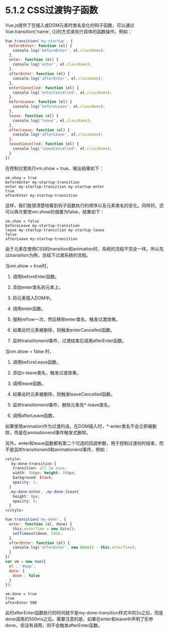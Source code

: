 <!--
 * @Author: zhanglingdi
 * @Date: 2019-12-04 14:04:49
 * @Email: 980583728@qq.com
 * @Company: Sinovatio
 * @version: v0.0.1
 * @LastEditors: zhanglingdi
 * @LastEditTime: 2019-12-04 14:32:54
 * @Description: test
 -->
# 5.1.2 CSS过渡钩子函数

Vue.js提供了在插入或DOM元素时类名变化的钩子函数，可以通过Vue.transition('name', {})的方式来执行具体的函数操作。例如：

```javascript
Vue.transition('my-startup', {
　beforeEnter: function (el) {
　　console.log('beforeEnter', el.className);
　},
　enter: function (el) {
　　console.log('enter', el.className);
　},
　afterEnter: function (el) {
　　console.log('afterEnter', el.className);
　},
　enterCancelled: function (el) {
　　console.log('enterCancelled', el.className);
　},
　beforeLeave: function (el) {
　　console.log('beforeLeave', el.className);
　},
　leave: function (el) {
　　console.log('leave', el.className);
　},
　afterLeave: function (el) {
　　console.log('afterLeave', el.className);
　},
　leaveCancelled: function (el) {
　　console.log('leaveCancelled', el.className);
　}
})
```

在控制台里执行vm.show = true，输出结果如下：

```text
vm.show = true
beforeEnter my-startup-transition
enter my-startup-transition my-startup-enter
true
afterEnter my-startup-transition
```

这样，我们能很清楚地看到钩子函数执行的顺序以及元素类名的变化。同样的，还可以再次更改vm.show的值置为false，结果如下：

```text
vm.show = false
beforeLeave my-startup-transition
leave my-startup-transition my-startup-leave
false
afterLeave my-startup-transition
```

由于元素在使用CSS的transition和animation时，系统的流程不完全一样。所以先以transition为例，总结下过渡系统的流程。

当vm.show = true时，

1. 调用beforeEnter函数。

2. 添加enter类名到元素上。

3. 将元素插入DOM中。

4. 调用enter函数。

5. 强制reflow一次，然后移除enter类名，触发过渡效果。

6. 如果此时元素被删除，则触发enterCancelled函数。

7. 监听transitionend事件，过渡结束后调用afterEnter函数。

当vm.show = false 时，

1. 调用beforeLeave函数。

2. 添加v-leave类名，触发过渡效果。

3. 调用leave函数。

4. 如果此时元素被删除，则触发leaveCancelled函数。

5. 监听transitionend事件，删除元素及*-leave类名。

6. 调用afterLeave函数。

如果使用animation作为过渡的话，在DOM插入时，*-enter类名不会立即被删除，而是在animationend事件触发式删除。

另外，enter和leave函数都有第二个可选的回调参数，用于控制过渡何时结束，而不是监听transitionend和animationend事件，例如：

```css
<style>
　 my-done-transition {
　　transition: all 2s ease;
　　width: 100px; height: 100px;
　　background: black;
　　opacity: 1;
　}
　.my-done-enter, .my-done-leave{
　　height: 0px;
　　opacity: 0;
　}
</style>
```

```javascript
Vue.transition('my-done', {
　enter: function (el, done) {
　　this.enterTime = new Date();
　　setTimeout(done, 500);
　},
　afterEnter: function (el) {
　　console.log('afterEnter', new Date() - this.enterTime);
　}
})
var vm = new Vue({
　el : '#app',
　data: {
　　done : false
　}
});
```

```text
vm.done = true
true
afterEnter 500
```

此时afterEnter函数执行的时间就不是my-done-transition样式中的2s之后，而是done调用的500ms之后。需要注意的是，如果在enter和leave中声明了形参done，但没有调用，则不会触发afterEnter函数。
